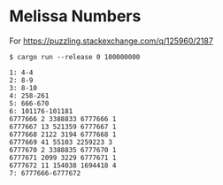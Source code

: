 # Melissa Numbers

For https://puzzling.stackexchange.com/q/125960/2187

    $ cargo run --release 0 100000000
    
    1: 4-4
    2: 8-9
    3: 8-10
    4: 258-261
    5: 666-670
    6: 101176-101181
    6777666 2 3388833 6777666 1
    6777667 13 521359 6777667 1
    6777668 2122 3194 6777668 1
    6777669 41 55103 2259223 3
    6777670 2 3388835 6777670 1
    6777671 2099 3229 6777671 1
    6777672 11 154038 1694418 4
    7: 6777666-6777672
